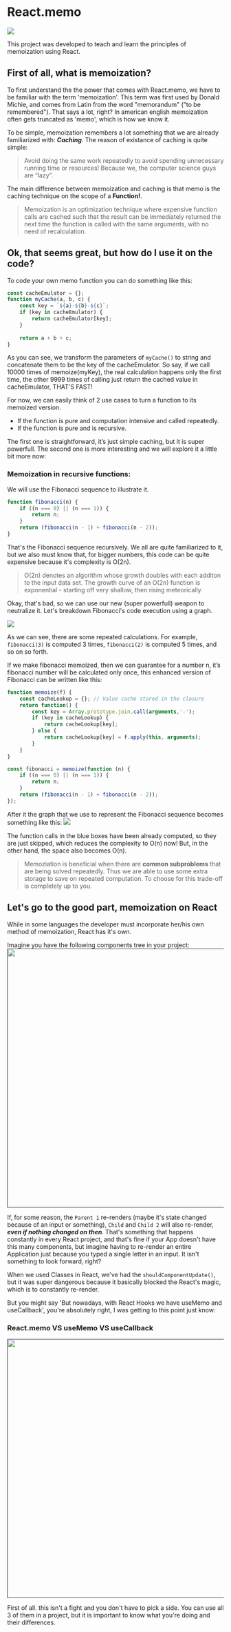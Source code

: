 # React.memo
<a href="https://reactjs.org/docs/react-api.html#reactmemo" ><img src="https://www.import.io/wp-content/uploads/2017/10/React-logo-1.png" />
</a>

This project was developed to teach and learn the principles of memoization using React.

## First of all, what is memoization?
To first understand the the power that comes with React.memo, we have to be familiar with the term 'memoization'.
This term was first used by Donald Michie, and comes from Latin from the word "memorandum" ("to be remembered"). That says a lot, right?
In american english memoization often gets truncated as 'memo', which is how we know it.

To be simple, memoization remembers a lot something that we are already familiarized with: ***Caching***. The reason of existance of caching is quite simple:
>  Avoid doing the same work repeatedly to avoid spending unnecessary running time or resources! Because we, the computer science guys are “lazy”.

The main difference between memoization and caching is that memo is the caching technique on the scope of a **Function!**.

> Memoization is an optimization technique where expensive function calls are cached such that the result can be immediately returned the next time the function is called with the same arguments, with no need of recalculation.

## Ok, that seems great, but how do I use it on the code?
To code your own memo function you can do something like this:
```javascript
const cacheEmulator = {};
function myCache(a, b, c) {
    const key = `${a}-${b}-${c}`;
    if (key in cacheEmulator) {
        return cacheEmulator[key];
    }
   
    return a + b + c;
}
```
As you can see, we transform the parameters of `myCache()` to string and concatenate them to be the key of the cacheEmulator. So say, if we call 10000 times of memoize(myKey), the real calculation happens only the first time, the other 9999 times of calling just return the cached value in cacheEmulator, THAT'S FAST!

For now, we can easily think of 2 use cases to turn a function to its memoized version.
- If the function is pure and computation intensive and called repeatedly.
- If the function is pure and is recursive.

The first one is straightforward, it’s just simple caching, but it is super powerfull. The second one is more interesting and we will explore it a little bit more now:

### Memoization in recursive functions:

We will use the Fibonacci sequence to illustrate it.
```javascript
function fibonacci(n) {
    if ((n === 0) || (n === 1)) {
        return n;
    }
    return (fibonacci(n - 1) + fibonacci(n - 2));
}
```
That's the Fibonacci sequence recursively. We all are quite familiarized to it, but we also must know that, for bigger numbers, this code can be quite expensive because it's complexity is O(2n).

> O(2n) denotes an algorithm whose growth doubles with each additon to the input data set. The growth curve of an O(2n) function is exponential - starting off very shallow, then rising meteorically.

Okay, that's bad, so we can use our new (super powerfull) weapon to neutralize it. Let's breakdown Fibonacci's code execution using a graph.

<a href=""><img src="https://miro.medium.com/max/604/1*48d8pI_c1-mQYV5xsz8XSQ.png" /></a>

As we can see, there are some repeated calculations. For example, `fibonacci(3)` is computed 3 times, `fibonacci(2)` is computed 5 times, and so on so forth.

If we make fibonacci memoized, then we can guarantee for a number n, it’s fibonacci number will be calculated only once, this enhanced version of Fibonacci can be written like this:

```javascript
function memoize(f) {
    const cacheLookup = {}; // Value cache stored in the closure
    return function() {
        const key = Array.prototype.join.call(arguments,'-');
        if (key in cacheLookup) {
            return cacheLookup[key];
        } else {
            return cacheLookup[key] = f.apply(this, arguments);
        }
    }
}

const fibonacci = memoize(function (n) {
    if ((n === 0) || (n === 1)) {
        return n;
    }
    return (fibonacci(n - 1) + fibonacci(n - 2));
});
```
After it the graph that we use to represent the Fibonacci sequence becomes something like this:
<a href=""><img src="https://miro.medium.com/max/604/1*JkK1CMWIdklNgumdUl-_Zw.png" /></a>

The function calls in the blue boxes have been already computed, so they are just skipped, which reduces the complexity to O(n) now! But, in the other hand, the space also becomes O(n).

> Memoziation is beneficial when there are **common subproblems** that are being solved repeatedly. Thus we are able to use some extra storage to save on repeated computation. To choose for this trade-off is completely up to you.

## Let's go to the good part, memoization on React

While in some languages the developer must incorporate her/his own method of memoization, React has it's own.

Imagine you have the following components tree in your project:
<a href="">
<img src="https://hackernoon.com/hn-images/1*rnA953CTaUmjcG7jGice0w.png" width="600px" />
</a>

If, for some reason, the `Parent 1` re-renders (maybe it's state changed because of an input or something), `Child` and `Child 2` will also re-render, ***even if nothing changed on then***. That's something that happens constantly in every React project, and that's fine if your App doesn't have this many components, but imagine having to re-render an entire Application just because you typed a single letter in an input. It isn't something to look forward, right?

When we used Classes in React, we've had the `shouldComponentUpdate()`, but it was super dangerous because it basically blocked the React's magic, which is to constantly re-render.

But you might say 'But nowadays, with React Hooks we have useMemo and useCallback', you're absolutely right, I was getting to this point just know:

### React.memo VS useMemo VS useCallback

<a href=""><img src="https://i.ytimg.com/vi/4BranN3qnDU/maxresdefault.jpg" width="600px" /></a>

First of all. this isn't a fight and you don't have to pick a side. You can use all 3 of them in a project, but it is important to know what you're doing and their differences.

